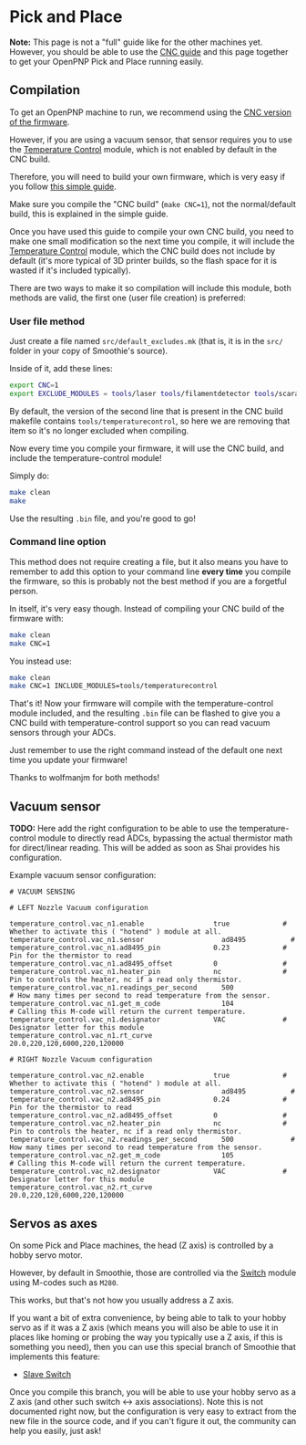 
# Pick and Place

<sl-alert variant="neutral" open>
  <sl-icon slot="icon" name="info-circle"></sl-icon>
  <strong>Note:</strong> This page is not a "full" guide like for the other machines yet. However, you should be able to use the <a href="cnc-mill-guide">CNC guide</a> and this page together to get your OpenPNP Pick and Place running easily.
</sl-alert>

## Compilation

To get an OpenPNP machine to run, we recommend using the [CNC version of the firmware](grbl-mode).

However, if you are using a vacuum sensor, that sensor requires you to use the [Temperature Control](temperaturecontrol) module, which is not enabled by default in the CNC build.

Therefore, you will need to build your own firmware, which is very easy if you follow [this simple guide](compiling-smoothie).

Make sure you compile the "CNC build" (`make CNC=1`), not the normal/default build, this is explained in the simple guide.

Once you have used this guide to compile your own CNC build, you need to make one small modification so the next time you compile, it will include the [Temperature Control](temperaturecontrol) module, which the CNC build does not include by default (it's more typical of 3D printer builds, so the flash space for it is wasted if it's included typically).

There are two ways to make it so compilation will include this module, both methods are valid, the first one (user file creation) is preferred:

### User file method

Just create a file named `src/default_excludes.mk` (that is, it is in the `src/` folder in your copy of Smoothie's source).

Inside of it, add these lines:

```bash
export CNC=1
export EXCLUDE_MODULES = tools/laser tools/filamentdetector tools/scaracal tools/extruder
```

By default, the version of the second line that is present in the CNC build makefile contains `tools/temperaturecontrol`, so here we are removing that item so it's no longer excluded when compiling.

Now every time you compile your firmware, it will use the CNC build, and include the temperature-control module!

Simply do:

```bash
make clean
make
```

Use the resulting `.bin` file, and you're good to go!

### Command line option

This method does not require creating a file, but it also means you have to remember to add this option to your command line **every time** you compile the firmware, so this is probably not the best method if you are a forgetful person.

In itself, it's very easy though. Instead of compiling your CNC build of the firmware with:

```bash
make clean
make CNC=1
```

You instead use:

```bash
make clean
make CNC=1 INCLUDE_MODULES=tools/temperaturecontrol
```

That's it! Now your firmware will compile with the temperature-control module included, and the resulting `.bin` file can be flashed to give you a CNC build with temperature-control support so you can read vacuum sensors through your ADCs.

Just remember to use the right command instead of the default one next time you update your firmware!

<sl-alert variant="neutral" open>
  <sl-icon slot="icon" name="info-circle"></sl-icon>
  Thanks to wolfmanjm for both methods!
</sl-alert>

## Vacuum sensor

<sl-alert variant="primary" open>
  <sl-icon slot="icon" name="lightbulb"></sl-icon>
  <strong>TODO:</strong> Here add the right configuration to be able to use the temperature-control module to directly read ADCs, bypassing the actual thermistor math for direct/linear reading. This will be added as soon as Shai provides his configuration.
</sl-alert>

Example vacuum sensor configuration:

```plaintext
# VACUUM SENSING

# LEFT Nozzle Vacuum configuration

temperature_control.vac_n1.enable                 true             # Whether to activate this ( "hotend" ) module at all.
temperature_control.vac_n1.sensor                   ad8495           #
temperature_control.vac_n1.ad8495_pin             0.23             # Pin for the thermistor to read
temperature_control.vac_n1.ad8495_offset          0                #
temperature_control.vac_n1.heater_pin             nc               # Pin to controls the heater, nc if a read only thermistor.
temperature_control.vac_n1.readings_per_second      500                # How many times per second to read temperature from the sensor.
temperature_control.vac_n1.get_m_code               104                  # Calling this M-code will return the current temperature.
temperature_control.vac_n1.designator             VAC              # Designator letter for this module
temperature_control.vac_n1.rt_curve               20.0,220,120,6000,220,120000

# RIGHT Nozzle Vacuum configuration

temperature_control.vac_n2.enable                 true             # Whether to activate this ( "hotend" ) module at all.
temperature_control.vac_n2.sensor                   ad8495           #
temperature_control.vac_n2.ad8495_pin             0.24             # Pin for the thermistor to read
temperature_control.vac_n2.ad8495_offset          0                #
temperature_control.vac_n2.heater_pin             nc               # Pin to controls the heater, nc if a read only thermistor.
temperature_control.vac_n2.readings_per_second      500              # How many times per second to read temperature from the sensor.
temperature_control.vac_n2.get_m_code               105                  # Calling this M-code will return the current temperature.
temperature_control.vac_n2.designator             VAC              # Designator letter for this module
temperature_control.vac_n2.rt_curve               20.0,220,120,6000,220,120000
```

## Servos as axes

On some Pick and Place machines, the head (Z axis) is controlled by a hobby servo motor.

However, by default in Smoothie, those are controlled via the [Switch](switch) module using M-codes such as `M280`.

This works, but that's not how you usually address a Z axis.

If you want a bit of extra convenience, by being able to talk to your hobby servo as if it was a Z axis (which means you will also be able to use it in places like homing or probing the way you typically use a Z axis, if this is something you need), then you can use this special branch of Smoothie that implements this feature:

* [Slave Switch](https://github.com/Smoothieware/Smoothieware/tree/feature/slaveswitch)

Once you compile this branch, you will be able to use your hobby servo as a Z axis (and other such switch <-> axis associations). Note this is not documented right now, but the configuration is very easy to extract from the new file in the source code, and if you can't figure it out, the community can help you easily, just ask!
